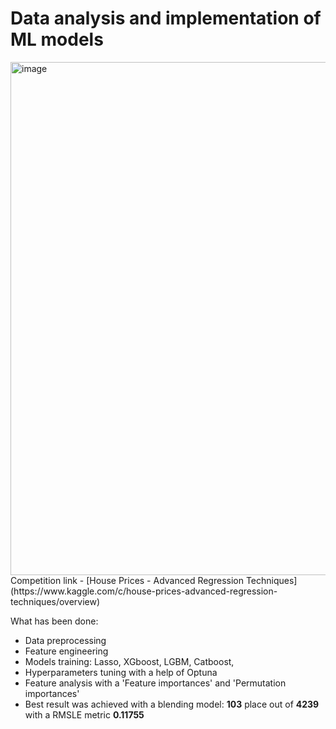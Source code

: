 # Data analysis and implementation of ML models
<img width="821" alt="image" src="https://user-images.githubusercontent.com/79322484/159686192-9fb63c9e-4e28-4db4-8aa5-8b9e1fcc1583.png">
Competition link - [House Prices - Advanced Regression Techniques](https://www.kaggle.com/c/house-prices-advanced-regression-techniques/overview)

What has been done:
- Data preprocessing
- Feature engineering
- Models training: Lasso, XGboost, LGBM, Catboost,
- Hyperparameters tuning with a help of Optuna
- Feature analysis with a 'Feature importances' and 'Permutation importances'
- Best result was achieved with a blending model: __103__ place out of __4239__ with a RMSLE metric __0.11755__
